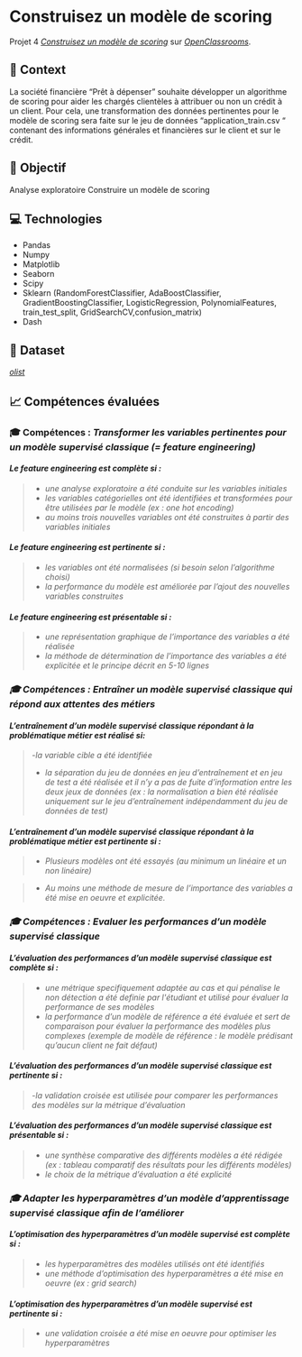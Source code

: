 # Construisez un modèle de scoring


Projet 4 [_Construisez un modèle de scoring_](https://openclassrooms.com/fr/paths/188/projects/719/assignment)
sur [_OpenClassrooms_](https://www.openclassrooms.com).

## 📗 Context
La société financière “Prêt à dépenser” souhaite
développer un algorithme de scoring pour aider les
chargés clientèles à attribuer ou non un crédit à un client.
Pour cela, une transformation des données pertinentes
pour le modèle de scoring sera faite sur le jeu de
données “application_train.csv “ contenant des
informations générales et financières sur le client et sur le
crédit.



## 🎯 Objectif
Analyse exploratoire
Construire un modèle de scoring
## 💻 Technologies
- Pandas
- Numpy
- Matplotlib
- Seaborn
- Scipy
- Sklearn (RandomForestClassifier, AdaBoostClassifier, GradientBoostingClassifier, LogisticRegression, PolynomialFeatures, train_test_split, GridSearchCV,confusion_matrix)
- Dash

## 📄 Dataset
[_olist_](https://s3-eu-west-1.amazonaws.com/static.oc-static.com/prod/courses/files/Parcours_data_scientist/Projet+-+Impl%C3%A9menter+un+mod%C3%A8le+de+scoring/Projet+Mise+en+prod+-+home-credit-default-risk.zip)

## 📈 Compétences évaluées

###  🎓  Compétences : <i>Transformer les variables pertinentes pour un modèle supervisé classique (= feature engineering)

#### Le feature engineering  est complète si :
>- une analyse exploratoire a été conduite sur les variables initiales
>- les variables catégorielles ont été identifiées et transformées pour être utilisées par le modèle (ex : one hot encoding)
>-  au moins trois nouvelles variables ont été construites à partir des variables initiales

#### Le feature engineering  est pertinente si :
>- les variables ont été normalisées (si besoin selon l’algorithme choisi)
>- la performance du modèle est améliorée par l’ajout des nouvelles variables construites

#### Le feature engineering est présentable si :
>-  une représentation graphique de l’importance des variables a été réalisée
>- la méthode de détermination de l’importance des variables a été explicitée et le principe décrit en 5-10 lignes

###  🎓  Compétences : <i> Entraîner un modèle supervisé classique qui répond aux attentes des métiers
####  L’entraînement d’un modèle supervisé classique répondant à la problématique métier est réalisé si:
>-la variable cible a été identifiée
>-  la séparation du jeu de données en jeu d’entraînement et en jeu de test a été réalisée et il n’y a pas de fuite d’information entre les deux jeux de données (ex : la normalisation a bien été réalisée uniquement sur le jeu d’entraînement indépendamment du jeu de données de test)

#### L’entraînement d’un modèle supervisé classique répondant à la problématique métier est pertinente si :

>- Plusieurs modèles ont été essayés (au minimum un linéaire et un non linéaire)

>- Au moins une méthode de mesure de l’importance des variables a été mise en oeuvre et explicitée.

###  🎓  Compétences : <i> Evaluer les performances d’un modèle supervisé classique
#### L’évaluation des performances d’un modèle supervisé classique est complète si :
>- une métrique specifiquement adaptée au cas et qui pénalise le non détection a été definie par l'étudiant et utilisé pour évaluer la performance de ses modèles
>- la performance d’un modèle de référence a été évaluée et sert de comparaison pour évaluer la performance des modèles plus complexes (exemple de modèle de référence : le modèle prédisant qu’aucun client ne fait défaut)

#### L’évaluation des performances d’un modèle supervisé classique est pertinente si :
>-la validation croisée est utilisée pour comparer les performances des modèles sur la métrique d’évaluation

#### L’évaluation des performances d’un modèle supervisé classique est présentable si :
>- une synthèse comparative des différents modèles a été rédigée (ex : tableau comparatif des résultats pour les différents modèles)
>- le choix de la métrique d’évaluation a été explicité

###  🎓 Adapter les hyperparamètres d’un modèle d’apprentissage supervisé classique afin de l’améliorer
#### L’optimisation des hyperparamètres d’un modèle supervisé est complète si :
>- les hyperparamètres des modèles utilisés ont été identifiés
>- une méthode d’optimisation des hyperparamètres a été mise en oeuvre (ex : grid search)
#### L’optimisation des hyperparamètres d’un modèle supervisé est pertinente si :
>- une validation croisée a été mise en oeuvre pour optimiser les hyperparamètres

